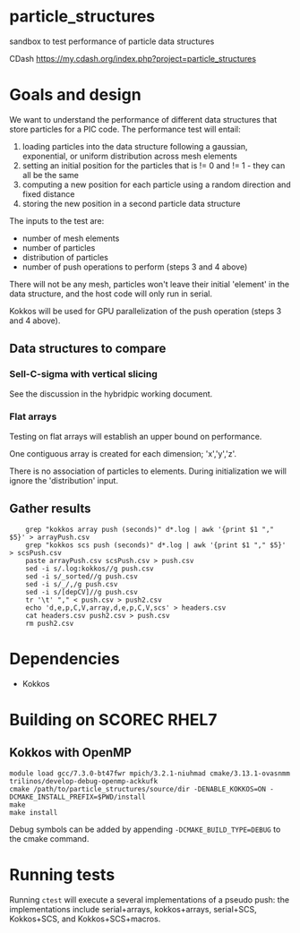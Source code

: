 # particle_structures
sandbox to test performance of particle data structures

CDash https://my.cdash.org/index.php?project=particle_structures

# Goals and design

We want to understand the performance of different data structures that store particles for a PIC code.  The performance test will entail:
1) loading particles into the data structure following a gaussian, exponential, or uniform distribution across mesh elements
2) setting an initial position for the particles that is != 0 and != 1 - they can all be the same
3) computing a new position for each particle using a random direction and fixed distance
4) storing the new position in a second particle data structure

The inputs to the test are:
 - number of mesh elements
 - number of particles
 - distribution of particles
 - number of push operations to perform (steps 3 and 4 above)

There will not be any mesh, particles won't leave their initial 'element' in the data structure, and the host code will only run in serial.

Kokkos will be used for GPU parallelization of the push  operation (steps 3 and 4 above).

## Data structures to compare

### Sell-C-sigma with vertical slicing

See the discussion in the hybridpic working document.

### Flat arrays

Testing on flat arrays will establish an upper bound on performance.

One contiguous array is created for each dimension; 'x','y','z'.

There is no association of particles to elements.  During initialization we will ignore the 'distribution' input.


## Gather results

```
    grep "kokkos array push (seconds)" d*.log | awk '{print $1 "," $5}' > arrayPush.csv
    grep "kokkos scs push (seconds)" d*.log | awk '{print $1 "," $5}' > scsPush.csv
    paste arrayPush.csv scsPush.csv > push.csv
    sed -i s/.log:kokkos//g push.csv
    sed -i s/_sorted//g push.csv
    sed -i s/_/,/g push.csv
    sed -i s/[depCV]//g push.csv
    tr '\t' "," < push.csv > push2.csv
    echo 'd,e,p,C,V,array,d,e,p,C,V,scs' > headers.csv
    cat headers.csv push2.csv > push.csv
    rm push2.csv
```

# Dependencies

- Kokkos

# Building on SCOREC RHEL7

## Kokkos with OpenMP

```
module load gcc/7.3.0-bt47fwr mpich/3.2.1-niuhmad cmake/3.13.1-ovasnmm trilinos/develop-debug-openmp-ackkufk
cmake /path/to/particle_structures/source/dir -DENABLE_KOKKOS=ON -DCMAKE_INSTALL_PREFIX=$PWD/install
make
make install
```

Debug symbols can be added by appending `-DCMAKE_BUILD_TYPE=DEBUG` to the cmake
command.

# Running tests

Running `ctest` will execute a several implementations of a pseudo push:
the implementations include serial+arrays, kokkos+arrays, serial+SCS,
Kokkos+SCS, and Kokkos+SCS+macros.

